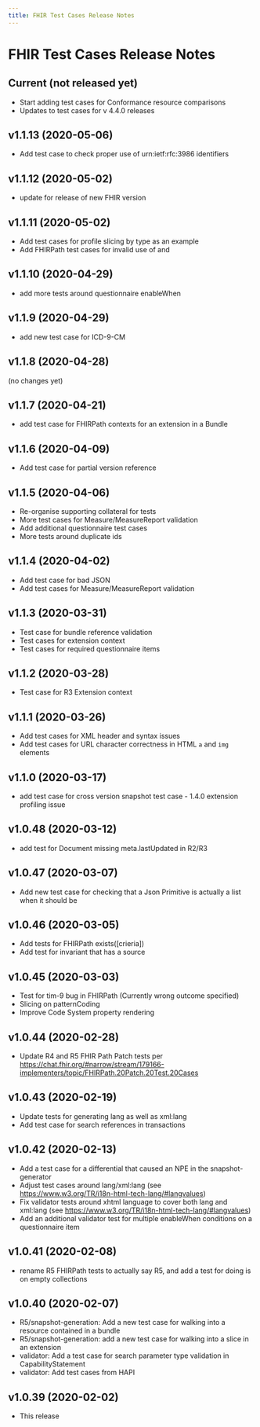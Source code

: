 ```yaml
---
title: FHIR Test Cases Release Notes
---
```


# FHIR Test Cases Release Notes

## Current (not released yet)

* Start adding test cases for Conformance resource comparisons
* Updates to test cases for v 4.4.0 releases

## v1.1.13 (2020-05-06)

* Add test case to check proper use of urn:ietf:rfc:3986 identifiers

## v1.1.12 (2020-05-02)

* update for release of new FHIR version

## v1.1.11 (2020-05-02)


* Add test cases for profile slicing by type as an example
* Add FHIRPath test cases for invalid use of and

## v1.1.10 (2020-04-29)

* add more tests around questionnaire enableWhen

## v1.1.9 (2020-04-29)


* add new test case for ICD-9-CM

## v1.1.8 (2020-04-28)

(no changes yet)

## v1.1.7 (2020-04-21)


* add test case for FHIRPath contexts for an extension in a Bundle

## v1.1.6 (2020-04-09)


* Add test case for partial version reference

## v1.1.5 (2020-04-06)


* Re-organise supporting collateral for tests
* More test cases for Measure/MeasureReport validation
* Add additional questionnaire test cases
* More tests around duplicate ids

## v1.1.4 (2020-04-02)


* Add test case for bad JSON
* Add test cases for Measure/MeasureReport validation

## v1.1.3 (2020-03-31)

* Test case for bundle reference validation
* Test cases for extension context 
* Test cases for required questionnaire items


## v1.1.2 (2020-03-28)

* Test case for R3 Extension context

## v1.1.1 (2020-03-26)


* Add test cases for XML header and syntax issues
* Add test cases for URL character correctness in HTML ```a``` and ```img``` elements

## v1.1.0 (2020-03-17)


* add test case for cross version snapshot test case - 1.4.0 extension profiling issue

## v1.0.48 (2020-03-12)


* add test for Document missing meta.lastUpdated in R2/R3

## v1.0.47 (2020-03-07)


* Add new test case for checking that a Json Primitive is actually a list when it should be

## v1.0.46 (2020-03-05)

* Add tests for FHIRPath exists([crieria])
* Add test for invariant that has a source 

## v1.0.45 (2020-03-03)

* Test for tim-9 bug in FHIRPath (Currently wrong outcome specified)
* Slicing on patternCoding
* Improve Code System property rendering

## v1.0.44 (2020-02-28)

* Update R4 and R5 FHIR Path Patch tests per https://chat.fhir.org/#narrow/stream/179166-implementers/topic/FHIRPath.20Patch.20Test.20Cases

## v1.0.43 (2020-02-19)

* Update tests for generating lang as well as xml:lang
* Add test case for search references in transactions

## v1.0.42 (2020-02-13)

* Add a test case for a differential that caused an NPE in the snapshot-generator
* Adjust test cases around lang/xml:lang (see https://www.w3.org/TR/i18n-html-tech-lang/#langvalues)
* Fix validator tests around xhtml language to cover both lang and xml:lang (see https://www.w3.org/TR/i18n-html-tech-lang/#langvalues)
* Add an additional validator test for multiple enableWhen conditions on a questionnaire item

## v1.0.41 (2020-02-08)

* rename R5 FHIRPath tests to actually say R5, and add a test for doing is on empty collections

## v1.0.40 (2020-02-07)

* R5/snapshot-generation: Add a new test case for walking into a resource contained in a bundle 
* R5/snapshot-generation: add a new test case for walking into a slice in an extension
* validator: Add a test case for search parameter type validation in CapabilityStatement
* validator: Add test cases from HAPI 

## v1.0.39  (2020-02-02)

* This release